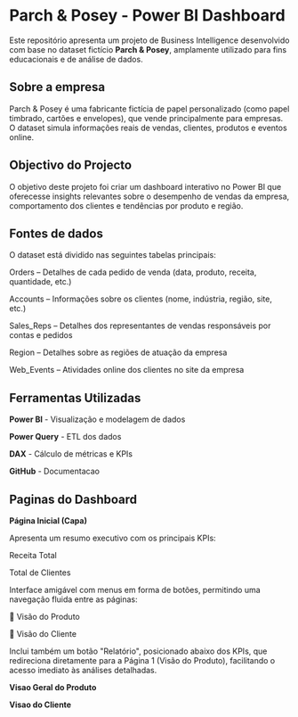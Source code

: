 # Parch & Posey - Power BI Dashboard
Este repositório apresenta um projeto de Business Intelligence desenvolvido com base no dataset fictício **Parch & Posey**, amplamente utilizado para fins educacionais e de análise de dados.
## Sobre a empresa
Parch & Posey é uma fabricante fictícia de papel personalizado (como papel timbrado, cartões e envelopes), que vende principalmente para empresas. O dataset simula informações reais de vendas, clientes, produtos e eventos online.

## Objectivo do Projecto
O objetivo deste projeto foi criar um dashboard interativo no Power BI que oferecesse insights relevantes sobre o desempenho de vendas da empresa, comportamento dos clientes e tendências por produto e região.

## Fontes de dados
O dataset está dividido nas seguintes tabelas principais:

Orders – Detalhes de cada pedido de venda (data, produto, receita, quantidade, etc.)

Accounts – Informações sobre os clientes (nome, indústria, região, site, etc.)

Sales_Reps – Detalhes dos representantes de vendas responsáveis por contas e pedidos

Region – Detalhes sobre as regiões de atuação da empresa

Web_Events – Atividades online dos clientes no site da empresa

## Ferramentas Utilizadas
**Power BI** - Visualização e modelagem de dados

**Power Query** - ETL dos dados

**DAX** - Cálculo de métricas e KPIs

**GitHub** - Documentacao

## Paginas do Dashboard

**Página Inicial (Capa)**

Apresenta um resumo executivo com os principais KPIs:

Receita Total

Total de Clientes

Interface amigável com menus em forma de botões, permitindo uma navegação fluida entre as páginas:

🔘 Visão do Produto

🔘 Visão do Cliente

Inclui também um botão "Relatório", posicionado abaixo dos KPIs, que redireciona diretamente para a Página 1 (Visão do Produto), facilitando o acesso imediato às análises detalhadas.

**Visao Geral do Produto**

**Visao do Cliente**
